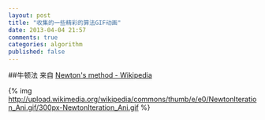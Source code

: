 ```yaml
---
layout: post
title: "收集的一些精彩的算法GIF动画"
date: 2013-04-04 21:57
comments: true
categories: algorithm
published: false
---
```

##牛顿法
来自 [Newton's method - Wikipedia](http://en.wikipedia.org/wiki/Newton%27s_method)

{% img http://upload.wikimedia.org/wikipedia/commons/thumb/e/e0/NewtonIteration_Ani.gif/300px-NewtonIteration_Ani.gif %}